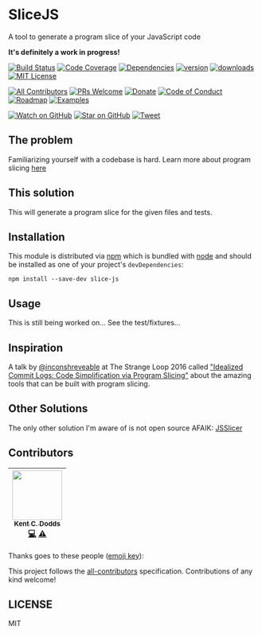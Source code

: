 # SliceJS

A tool to generate a program slice of your JavaScript code

**It's definitely a work in progress!**

[![Build Status][build-badge]][build]
[![Code Coverage][coverage-badge]][coverage]
[![Dependencies][dependencyci-badge]][dependencyci]
[![version][version-badge]][package]
[![downloads][downloads-badge]][npm-stat]
[![MIT License][license-badge]][LICENSE]

[![All Contributors](https://img.shields.io/badge/all_contributors-1-orange.svg?style=flat-square)](#contributors)
[![PRs Welcome][prs-badge]][prs]
[![Donate][donate-badge]][donate]
[![Code of Conduct][coc-badge]][coc]
[![Roadmap][roadmap-badge]][roadmap]
[![Examples][examples-badge]][examples]

[![Watch on GitHub][github-watch-badge]][github-watch]
[![Star on GitHub][github-star-badge]][github-star]
[![Tweet][twitter-badge]][twitter]

## The problem

Familiarizing yourself with a codebase is hard. Learn more about program slicing [here][slicing-wikipedia]

## This solution

This will generate a program slice for the given files and tests.

## Installation

This module is distributed via [npm][npm] which is bundled with [node][node] and should
be installed as one of your project's `devDependencies`:

```
npm install --save-dev slice-js
```

## Usage

This is still being worked on... See the test/fixtures...

## Inspiration

A talk by [@inconshreveable](https://github.com/inconshreveable) at The Strange Loop 2016 called
["Idealized Commit Logs: Code Simplification via Program Slicing"](https://youtu.be/dSqLt8BgbRQ)
about the amazing tools that can be built with program slicing.

## Other Solutions

The only other solution I'm aware of is not open source AFAIK: [JSSlicer](http://www.scientific.net/AMM.241-244.2690)

## Contributors

<!-- ALL-CONTRIBUTORS-LIST:START - Do not remove or modify this section -->
| [<img src="https://avatars.githubusercontent.com/u/1500684?v=3" width="100px;"/><br /><sub>Kent C. Dodds</sub>](https://kentcdodds.com)<br />[💻](https://github.com/kentcdodds/slice-js/commits?author=kentcdodds) [⚠️](https://github.com/kentcdodds/slice-js/commits?author=kentcdodds) |
| :---: |
<!-- ALL-CONTRIBUTORS-LIST:END -->
Thanks goes to these people ([emoji key][emojis]):

<!-- ALL-CONTRIBUTORS-LIST:START - Do not remove or modify this section -->
<!-- ALL-CONTRIBUTORS-LIST:END -->

This project follows the [all-contributors][all-contributors] specification. Contributions of any kind welcome!

## LICENSE

MIT

[npm]: https://www.npmjs.com/
[node]: https://nodejs.org
[build-badge]: https://img.shields.io/travis/kentcdodds/slice-js.svg?style=flat-square
[build]: https://travis-ci.org/kentcdodds/slice-js
[coverage-badge]: https://img.shields.io/codecov/c/github/kentcdodds/slice-js.svg?style=flat-square
[coverage]: https://codecov.io/github/kentcdodds/slice-js
[dependencyci-badge]: https://dependencyci.com/github/kentcdodds/slice-js/badge?style=flat-square
[dependencyci]: https://dependencyci.com/github/kentcdodds/slice-js
[version-badge]: https://img.shields.io/npm/v/slice-js.svg?style=flat-square
[package]: https://www.npmjs.com/package/slice-js
[downloads-badge]: https://img.shields.io/npm/dm/slice-js.svg?style=flat-square
[npm-stat]: http://npm-stat.com/charts.html?package=slice-js&from=2016-04-01
[license-badge]: https://img.shields.io/npm/l/slice-js.svg?style=flat-square
[license]: https://github.com/kentcdodds/slice-js/blob/master/other/LICENSE
[prs-badge]: https://img.shields.io/badge/PRs-welcome-brightgreen.svg?style=flat-square
[prs]: http://makeapullrequest.com
[donate-badge]: https://img.shields.io/badge/$-support-green.svg?style=flat-square
[donate]: http://kcd.im/donate
[coc-badge]: https://img.shields.io/badge/code%20of-conduct-ff69b4.svg?style=flat-square
[coc]: https://github.com/kentcdodds/slice-js/blob/master/other/CODE_OF_CONDUCT.md
[roadmap-badge]: https://img.shields.io/badge/%F0%9F%93%94-roadmap-CD9523.svg?style=flat-square
[roadmap]: https://github.com/kentcdodds/slice-js/blob/master/other/ROADMAP.md
[examples-badge]: https://img.shields.io/badge/%F0%9F%92%A1-examples-8C8E93.svg?style=flat-square
[examples]: https://github.com/kentcdodds/slice-js/blob/master/other/EXAMPLES.md
[github-watch-badge]: https://img.shields.io/github/watchers/kentcdodds/slice-js.svg?style=social
[github-watch]: https://github.com/kentcdodds/slice-js/watchers
[github-star-badge]: https://img.shields.io/github/stars/kentcdodds/slice-js.svg?style=social
[github-star]: https://github.com/kentcdodds/slice-js/stargazers
[twitter]: https://twitter.com/intent/tweet?text=Check%20out%20slice-js!%20https://github.com/kentcdodds/slice-js%20%F0%9F%91%8D
[twitter-badge]: https://img.shields.io/twitter/url/https/github.com/kentcdodds/slice-js.svg?style=social
[emojis]: https://github.com/kentcdodds/all-contributors#emoji-key
[all-contributors]: https://github.com/kentcdodds/all-contributors
[slicing-wikipedia]: https://en.wikipedia.org/wiki/Program_slicing
